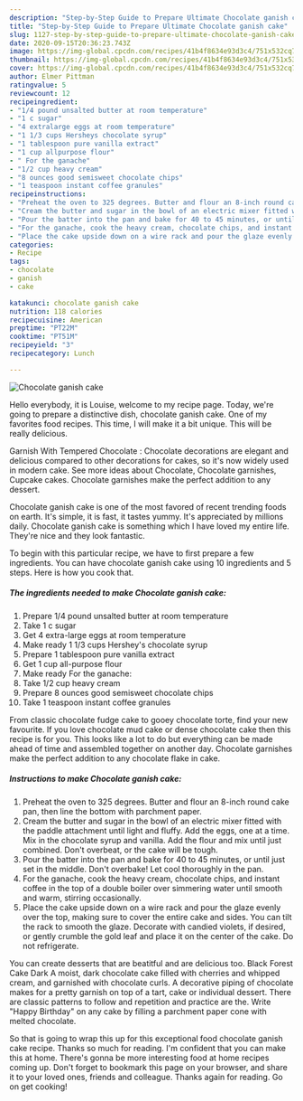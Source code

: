 ```yaml
---
description: "Step-by-Step Guide to Prepare Ultimate Chocolate ganish cake"
title: "Step-by-Step Guide to Prepare Ultimate Chocolate ganish cake"
slug: 1127-step-by-step-guide-to-prepare-ultimate-chocolate-ganish-cake
date: 2020-09-15T20:36:23.743Z
image: https://img-global.cpcdn.com/recipes/41b4f8634e93d3c4/751x532cq70/chocolate-ganish-cake-recipe-main-photo.jpg
thumbnail: https://img-global.cpcdn.com/recipes/41b4f8634e93d3c4/751x532cq70/chocolate-ganish-cake-recipe-main-photo.jpg
cover: https://img-global.cpcdn.com/recipes/41b4f8634e93d3c4/751x532cq70/chocolate-ganish-cake-recipe-main-photo.jpg
author: Elmer Pittman
ratingvalue: 5
reviewcount: 12
recipeingredient:
- "1/4 pound unsalted butter at room temperature"
- "1 c sugar"
- "4 extralarge eggs at room temperature"
- "1 1/3 cups Hersheys chocolate syrup"
- "1 tablespoon pure vanilla extract"
- "1 cup allpurpose flour"
- " For the ganache"
- "1/2 cup heavy cream"
- "8 ounces good semisweet chocolate chips"
- "1 teaspoon instant coffee granules"
recipeinstructions:
- "Preheat the oven to 325 degrees. Butter and flour an 8-inch round cake pan, then line the bottom with parchment paper."
- "Cream the butter and sugar in the bowl of an electric mixer fitted with the paddle attachment until light and fluffy. Add the eggs, one at a time. Mix in the chocolate syrup and vanilla. Add the flour and mix until just combined. Don&#39;t overbeat, or the cake will be tough."
- "Pour the batter into the pan and bake for 40 to 45 minutes, or until just set in the middle. Don&#39;t overbake! Let cool thoroughly in the pan."
- "For the ganache, cook the heavy cream, chocolate chips, and instant coffee in the top of a double boiler over simmering water until smooth and warm, stirring occasionally."
- "Place the cake upside down on a wire rack and pour the glaze evenly over the top, making sure to cover the entire cake and sides. You can tilt the rack to smooth the glaze. Decorate with candied violets, if desired, or gently crumble the gold leaf and place it on the center of the cake. Do not refrigerate."
categories:
- Recipe
tags:
- chocolate
- ganish
- cake

katakunci: chocolate ganish cake 
nutrition: 118 calories
recipecuisine: American
preptime: "PT22M"
cooktime: "PT51M"
recipeyield: "3"
recipecategory: Lunch

---
```



![Chocolate ganish cake](https://img-global.cpcdn.com/recipes/41b4f8634e93d3c4/751x532cq70/chocolate-ganish-cake-recipe-main-photo.jpg)

Hello everybody, it is Louise, welcome to my recipe page. Today, we're going to prepare a distinctive dish, chocolate ganish cake. One of my favorites food recipes. This time, I will make it a bit unique. This will be really delicious.

Garnish With Tempered Chocolate : Chocolate decorations are elegant and delicious compared to other decorations for cakes, so it&#39;s now widely used in modern cake. See more ideas about Chocolate, Chocolate garnishes, Cupcake cakes. Chocolate garnishes make the perfect addition to any dessert.

Chocolate ganish cake is one of the most favored of recent trending foods on earth. It's simple, it is fast, it tastes yummy. It's appreciated by millions daily. Chocolate ganish cake is something which I have loved my entire life. They're nice and they look fantastic.


To begin with this particular recipe, we have to first prepare a few ingredients. You can have chocolate ganish cake using 10 ingredients and 5 steps. Here is how you cook that.

<!--inarticleads1-->

##### The ingredients needed to make Chocolate ganish cake:

1. Prepare 1/4 pound unsalted butter at room temperature
1. Take 1 c sugar
1. Get 4 extra-large eggs at room temperature
1. Make ready 1 1/3 cups Hershey&#39;s chocolate syrup
1. Prepare 1 tablespoon pure vanilla extract
1. Get 1 cup all-purpose flour
1. Make ready  For the ganache:
1. Take 1/2 cup heavy cream
1. Prepare 8 ounces good semisweet chocolate chips
1. Take 1 teaspoon instant coffee granules


From classic chocolate fudge cake to gooey chocolate torte, find your new favourite. If you love chocolate mud cake or dense chocolate cake then this recipe is for you. This looks like a lot to do but everything can be made ahead of time and assembled together on another day. Chocolate garnishes make the perfect addition to any chocolate flake in cake. 

<!--inarticleads2-->

##### Instructions to make Chocolate ganish cake:

1. Preheat the oven to 325 degrees. Butter and flour an 8-inch round cake pan, then line the bottom with parchment paper.
1. Cream the butter and sugar in the bowl of an electric mixer fitted with the paddle attachment until light and fluffy. Add the eggs, one at a time. Mix in the chocolate syrup and vanilla. Add the flour and mix until just combined. Don&#39;t overbeat, or the cake will be tough.
1. Pour the batter into the pan and bake for 40 to 45 minutes, or until just set in the middle. Don&#39;t overbake! Let cool thoroughly in the pan.
1. For the ganache, cook the heavy cream, chocolate chips, and instant coffee in the top of a double boiler over simmering water until smooth and warm, stirring occasionally.
1. Place the cake upside down on a wire rack and pour the glaze evenly over the top, making sure to cover the entire cake and sides. You can tilt the rack to smooth the glaze. Decorate with candied violets, if desired, or gently crumble the gold leaf and place it on the center of the cake. Do not refrigerate.


You can create desserts that are beatitful and are delicious too. Black Forest Cake Dark A moist, dark chocolate cake filled with cherries and whipped cream, and garnished with chocolate curls. A decorative piping of chocolate makes for a pretty garnish on top of a tart, cake or individual dessert. There are classic patterns to follow and repetition and practice are the. Write &#34;Happy Birthday&#34; on any cake by filling a parchment paper cone with melted chocolate. 

So that is going to wrap this up for this exceptional food chocolate ganish cake recipe. Thanks so much for reading. I'm confident that you can make this at home. There's gonna be more interesting food at home recipes coming up. Don't forget to bookmark this page on your browser, and share it to your loved ones, friends and colleague. Thanks again for reading. Go on get cooking!

